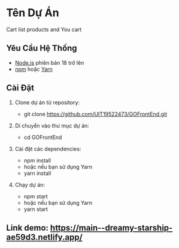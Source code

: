 # Tên Dự Án

Cart list products and You cart

## Yêu Cầu Hệ Thống

- [Node.js](https://nodejs.org/) phiên bản 18 trở lên
- [npm](https://www.npmjs.com/) hoặc [Yarn](https://yarnpkg.com/)

## Cài Đặt

1. Clone dự án từ repository:

   - git clone https://github.com/UIT19522473/GOFrontEnd.git

2. Di chuyển vào thư mục dự án:

   - cd GOFrontEnd

3. Cài đặt các dependencies:

   - npm install
   - hoặc nếu bạn sử dụng Yarn
   - yarn install

4. Chạy dự án:

   - npm start
   - hoặc nếu bạn sử dụng Yarn
   - yarn start

## Link demo: https://main--dreamy-starship-ae59d3.netlify.app/
